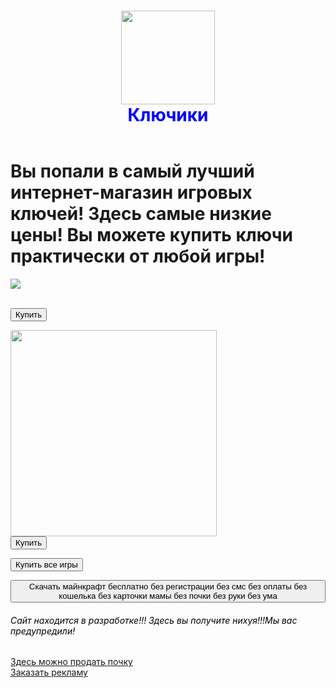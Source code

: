 <html>
	<head>
		<title>Ключики</title>
		<link rel="stylesheet" href="style.css"/>
	</head>
	<body>
	<header>
	<h1 style = "text-align:center; color: blue"><img src="https://img.freepik.com/premium-photo/spanner-on-black-background_624181-4051.jpg" width="150" /> <br/>Ключики</h1>
	</header>
	<main>
	<h1> Вы попали в самый лучший интернет-магазин игровых ключей! Здесь самые низкие цены! Вы можете купить ключи практически от любой игры!</h1>
	<p><img src = "https://www.minecraft.net/content/dam/games/minecraft/key-art/MC_The-Wild-Update_540x300.jpg"/></p>
	<br/><form action="http://memesmix.net/media/created/qyuzii.jpg">
	<button>Купить</button>
	</form>
	<img src = "https://upload.wikimedia.org/wikipedia/ru/thumb/f/f1/Stray_cover_art.jpg/800px-Stray_cover_art.jpg" width = "330"/>
	<br/><form action="http://memesmix.net/media/created/qyuzii.jpg">
	<button>Купить</button>
	</form>
	<form action="https://youtu.be/xvFZjo5PgG0">
	<button>Купить все игры</button>
	</form>
	<form action="https://tlauncher.org/installer">
	<p><button>Скачать майнкрафт бесплатно без регистрации без смс без оплаты без кошелька без карточки мамы без почки без руки без ума</button></p>
	</form>
	</main>
	<footer>
	<h6 style="color:black">Сайт находится в разработке!!! Здесь вы получите нихуя!!!Мы вас предупредили!</h6>
	<a href="https://takiedela.ru/notes/prodat-pochku/#:~:text=%D0%9F%D1%80%D0%BE%D0%B4%D0%B0%D1%82%D1%8C%20%D0%BE%D1%80%D0%B3%D0%B0%D0%BD%D1%8B%20%D1%87%D0%B5%D1%80%D0%B5%D0%B7%20%D0%B8%D0%BD%D1%82%D0%B5%D1%80%D0%BD%D0%B5%D1%82%20%D0%BD%D0%B5%D0%B2%D0%BE%D0%B7%D0%BC%D0%BE%D0%B6%D0%BD%D0%BE,%D1%87%D1%82%D0%BE%D0%B1%D1%8B%20%D0%BF%D0%BE%D1%82%D0%BE%D0%BC%20%D0%BF%D0%BE%D0%BB%D1%83%D1%87%D0%B8%D1%82%D1%8C%20%D0%BC%D0%B8%D1%84%D0%B8%D1%87%D0%B5%D1%81%D0%BA%D0%B8%D0%B5%20%D0%BC%D0%B8%D0%BB%D0%BB%D0%B8%D0%BE%D0%BD%D1%8B%C2%BB">Здесь можно продать почку</a>
	<br/><a href="https://phonoteka.org/uploads/posts/2022-09/1663768996_1-phonoteka-org-p-oboi-ya-lokh-instagram-1.jpg">Заказать рекламу</a>
	</footer>
	</body>
</html>

